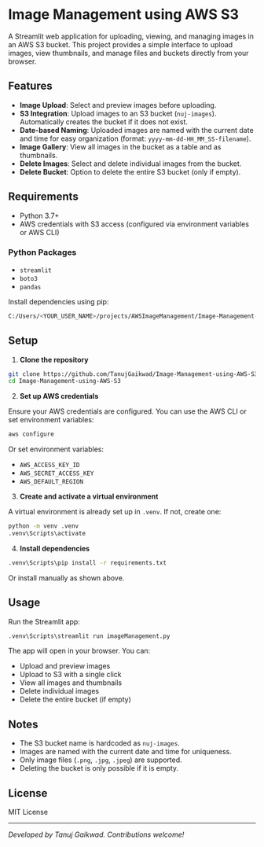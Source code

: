 # Image Management using AWS S3

A Streamlit web application for uploading, viewing, and managing images in an AWS S3 bucket. This project provides a simple interface to upload images, view thumbnails, and manage files and buckets directly from your browser.

## Features

- **Image Upload**: Select and preview images before uploading.
- **S3 Integration**: Upload images to an S3 bucket (`nuj-images`). Automatically creates the bucket if it does not exist.
- **Date-based Naming**: Uploaded images are named with the current date and time for easy organization (format: `yyyy-mm-dd-HH_MM_SS-filename`).
- **Image Gallery**: View all images in the bucket as a table and as thumbnails.
- **Delete Images**: Select and delete individual images from the bucket.
- **Delete Bucket**: Option to delete the entire S3 bucket (only if empty).

## Requirements

- Python 3.7+
- AWS credentials with S3 access (configured via environment variables or AWS CLI)

### Python Packages
- `streamlit`
- `boto3`
- `pandas`

Install dependencies using pip:

```bash
C:/Users/<YOUR_USER_NAME>/projects/AWSImageManagement/Image-Management-using-AWS-S3/.venv/Scripts/python.exe -m pip install streamlit boto3 pandas
```

## Setup

1. **Clone the repository**

```bash
git clone https://github.com/TanujGaikwad/Image-Management-using-AWS-S3.git
cd Image-Management-using-AWS-S3
```

2. **Set up AWS credentials**

Ensure your AWS credentials are configured. You can use the AWS CLI or set environment variables:

```bash
aws configure
```

Or set environment variables:

- `AWS_ACCESS_KEY_ID`
- `AWS_SECRET_ACCESS_KEY`
- `AWS_DEFAULT_REGION`

3. **Create and activate a virtual environment**

A virtual environment is already set up in `.venv`. If not, create one:

```bash
python -m venv .venv
.venv\Scripts\activate
```

4. **Install dependencies**

```bash
.venv\Scripts\pip install -r requirements.txt
```

Or install manually as shown above.

## Usage

Run the Streamlit app:

```bash
.venv\Scripts\streamlit run imageManagement.py
```

The app will open in your browser. You can:
- Upload and preview images
- Upload to S3 with a single click
- View all images and thumbnails
- Delete individual images
- Delete the entire bucket (if empty)

## Notes
- The S3 bucket name is hardcoded as `nuj-images`.
- Images are named with the current date and time for uniqueness.
- Only image files (`.png`, `.jpg`, `.jpeg`) are supported.
- Deleting the bucket is only possible if it is empty.

## License

MIT License

---

*Developed by Tanuj Gaikwad. Contributions welcome!*
